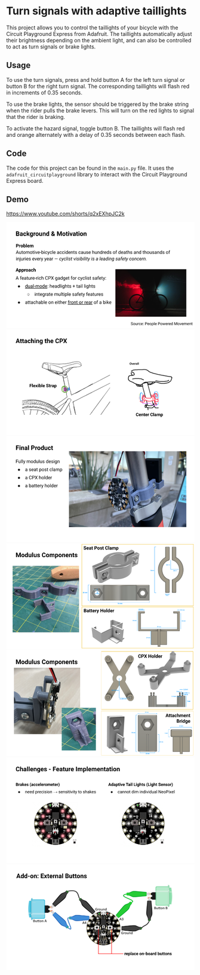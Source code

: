 # Turn signals with adaptive taillights

This project allows you to control the taillights of your bicycle with the Circuit Playground Express from Adafruit. The taillights automatically adjust their brightness depending on the ambient light, and can also be controlled to act as turn signals or brake lights. 

## Usage

To use the turn signals, press and hold button A for the left turn signal or button B for the right turn signal. The corresponding taillights will flash red in increments of 0.35 seconds. 

To use the brake lights, the sensor should be triggered by the brake string when the rider pulls the brake levers. This will turn on the red lights to signal that the rider is braking. 

To activate the hazard signal, toggle button B. The taillights will flash red and orange alternately with a delay of 0.35 seconds between each flash. 

## Code

The code for this project can be found in the `main.py` file. It uses the `adafruit_circuitplayground` library to interact with the Circuit Playground Express board. 


## Demo
<https://www.youtube.com/shorts/q2xEXhpJC2k>

![screenshot](./1%20(7).png)
![screenshot](./1%20(6).png)
![screenshot](./1%20(5).png)
![screenshot](./1%20(4).png)
![screenshot](./1%20(3).png)
![screenshot](./1%20(2).png)
![screenshot](./1%20(1).png)
